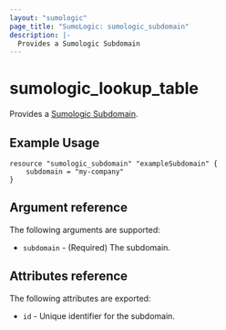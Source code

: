 ```yaml
---
layout: "sumologic"
page_title: "SumoLogic: sumologic_subdomain"
description: |-
  Provides a Sumologic Subdomain
---
```


# sumologic_lookup_table
Provides a [Sumologic Subdomain][1].

## Example Usage
```hcl
resource "sumologic_subdomain" "exampleSubdomain" {
    subdomain = "my-company"
}
```

## Argument reference

The following arguments are supported:

- `subdomain` - (Required) The subdomain.

## Attributes reference

The following attributes are exported:

- `id` - Unique identifier for the subdomain.

[1]: https://help.sumologic.com/Manage/01Account_Usage/05Manage_Organization#change-account-subdomain
